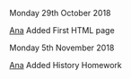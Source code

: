 

Monday 29th October 2018

[Ana](https://anastasiaeo.github.io/john.baskerville/baskerville.html) Added First HTML page

 
 Monday 5th November 2018
 
 [Ana](https://anastasiaeo.github.io/john.baskerville/baskerville2.html) Added History Homework